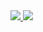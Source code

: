 <a href="https://portal.azure.com/#create/Microsoft.Template/uri/https://raw.githubusercontent.com/krjhitch/ARMandDSCDeploy/master/01_SingleADDC/parameters.json" target="_blank">
    <img src="http://azuredeploy.net/deploybutton.png"/>
</a>
<a href="http://armviz.io/#/?load=https://raw.githubusercontent.com/krjhitch/ARMandDSCDeploy/master/01_SingleADDC/parameters.json" target="_blank">
    <img src="http://armviz.io/visualizebutton.png"/>
</a>